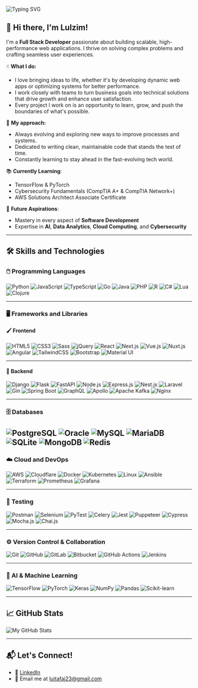 ![Typing SVG](https://readme-typing-svg.herokuapp.com?font=Fira+Code&size=30&pause=800&color=800080&center=true&vCenter=true&width=500&lines=Welcome+to+my+world!🗺️)
## 👋 Hi there, I'm Lulzim!

I'm a **Full Stack Developer** passionate about building scalable, high-performance web applications. I thrive on solving complex problems and crafting seamless user experiences.

🀄 **What I do:**
- I love bringing ideas to life, whether it's by developing dynamic web apps or optimizing systems for better performance.
- I work closely with teams to turn business goals into technical solutions that drive growth and enhance user satisfaction.
- Every project I work on is an opportunity to learn, grow, and push the boundaries of what's possible.

🎱 **My approach:**
- Always evolving and exploring new ways to improve processes and systems.
- Dedicated to writing clean, maintainable code that stands the test of time.
- Constantly learning to stay ahead in the fast-evolving tech world.

📚 **Currently Learning**:  
- TensorFlow & PyTorch  
- Cybersecurity Fundamentals (CompTIA A+ & CompTIA Network+)  
- AWS Solutions Architect Associate Certificate  

💾 **Future Aspirations**:  
- Mastery in every aspect of **Software Development**  
- Expertise in **AI**, **Data Analytics**, **Cloud Computing**, and **Cybersecurity**  

---

## 🛠️ Skills and Technologies

### 🖱️ Programming Languages
![Python](https://img.shields.io/badge/Python-3776AB?style=for-the-badge&logo=python&logoColor=white) ![JavaScript](https://img.shields.io/badge/JavaScript-F7DF1E?style=for-the-badge&logo=javascript&logoColor=black) ![TypeScript](https://img.shields.io/badge/TypeScript-3178C6?style=for-the-badge&logo=typescript&logoColor=white) ![Go](https://img.shields.io/badge/Go-00ADD8?style=for-the-badge&logo=go&logoColor=white) ![Java](https://img.shields.io/badge/Java-007396?style=for-the-badge&logo=java&logoColor=white) ![PHP](https://img.shields.io/badge/PHP-777BB4?style=for-the-badge&logo=php&logoColor=white) ![R](https://img.shields.io/badge/R-276DC3?style=for-the-badge&logo=r&logoColor=white) ![C#](https://img.shields.io/badge/C%23-239120?style=for-the-badge&logo=c-sharp&logoColor=white) ![Lua](https://img.shields.io/badge/Lua-2C2D72?style=for-the-badge&logo=lua&logoColor=white) ![Clojure](https://img.shields.io/badge/Clojure-4E1B31?style=for-the-badge&logo=clojure&logoColor=white)

---

### 🖥️ Frameworks and Libraries

#### 🖌️ Frontend
![HTML5](https://img.shields.io/badge/HTML5-E34F26?style=for-the-badge&logo=html5&logoColor=white) ![CSS3](https://img.shields.io/badge/CSS3-1572B6?style=for-the-badge&logo=css3&logoColor=white) ![Sass](https://img.shields.io/badge/Sass-CC6699?style=for-the-badge&logo=sass&logoColor=white) ![jQuery](https://img.shields.io/badge/jQuery-0769AD?style=for-the-badge&logo=jquery&logoColor=white) ![React](https://img.shields.io/badge/React-61DAFB?style=for-the-badge&logo=react&logoColor=black) ![Next.js](https://img.shields.io/badge/Next.js-000000?style=for-the-badge&logo=nextdotjs&logoColor=white) ![Vue.js](https://img.shields.io/badge/Vue.js-4FC08D?style=for-the-badge&logo=vue.js&logoColor=white) ![Nuxt.js](https://img.shields.io/badge/Nuxt.js-00C58E?style=for-the-badge&logo=nuxtdotjs&logoColor=white) ![Angular](https://img.shields.io/badge/Angular-DD0031?style=for-the-badge&logo=angular&logoColor=white) ![TailwindCSS](https://img.shields.io/badge/TailwindCSS-06B6D4?style=for-the-badge&logo=tailwindcss&logoColor=white) ![Bootstrap](https://img.shields.io/badge/Bootstrap-06B6D4?style=for-the-badge&logo=bootstrap&logoColor=white) ![Material UI](https://img.shields.io/badge/Material%20UI-0081CB?style=for-the-badge&logo=mui&logoColor=white) 

---

#### 🔧 Backend
![Django](https://img.shields.io/badge/Django-092E20?style=for-the-badge&logo=django&logoColor=white) ![Flask](https://img.shields.io/badge/Flask-000000?style=for-the-badge&logo=flask&logoColor=white) ![FastAPI](https://img.shields.io/badge/FastAPI-009688?style=for-the-badge&logo=fastapi&logoColor=white) ![Node.js](https://img.shields.io/badge/Node.js-339933?style=for-the-badge&logo=nodedotjs&logoColor=white) ![Express.js](https://img.shields.io/badge/Express.js-404D59?style=for-the-badge&logo=express&logoColor=white) ![Nest.js](https://img.shields.io/badge/Nest.js-E0234E?style=for-the-badge&logo=nestjs&logoColor=white) ![Laravel](https://img.shields.io/badge/Laravel-FF2D20?style=for-the-badge&logo=laravel&logoColor=white) ![Gin](https://img.shields.io/badge/Gin-00ADD8?style=for-the-badge&logo=go&logoColor=white) ![Spring Boot](https://img.shields.io/badge/Spring%20Boot-6DB33F?style=for-the-badge&logo=springboot&logoColor=white) ![GraphQL](https://img.shields.io/badge/GraphQL-E10098?style=for-the-badge&logo=graphql&logoColor=white) ![Apollo](https://img.shields.io/badge/Apollo-311C87?style=for-the-badge&logo=apollo-graphql&logoColor=white) ![Apache Kafka](https://img.shields.io/badge/Apache%20Kafka-231F20?style=for-the-badge&logo=apache-kafka&logoColor=white) ![Nginx](https://img.shields.io/badge/Nginx-009639?style=for-the-badge&logo=nginx&logoColor=white)

---

### 🗄️ Databases
![PostgreSQL](https://img.shields.io/badge/PostgreSQL-336791?style=for-the-badge&logo=postgresql&logoColor=white) ![Oracle](https://img.shields.io/badge/Oracle-F80000?style=for-the-badge&logo=oracle&logoColor=white) ![MySQL](https://img.shields.io/badge/MySQL-4479A1?style=for-the-badge&logo=mysql&logoColor=white) ![MariaDB](https://img.shields.io/badge/MariaDB-003545?style=for-the-badge&logo=mariadb&logoColor=white) ![SQLite](https://img.shields.io/badge/SQLite-003B57?style=for-the-badge&logo=sqlite&logoColor=white) ![MongoDB](https://img.shields.io/badge/MongoDB-4EA94B?style=for-the-badge&logo=mongodb&logoColor=white) ![Redis](https://img.shields.io/badge/Redis-DC382D?style=for-the-badge&logo=redis&logoColor=white)
---

### ☁️ Cloud and DevOps
![AWS](https://img.shields.io/badge/AWS-232F3E?style=for-the-badge&logo=amazon-aws&logoColor=white) ![Cloudflare](https://img.shields.io/badge/Cloudflare-F38020?style=for-the-badge&logo=cloudflare&logoColor=white) ![Docker](https://img.shields.io/badge/Docker-2496ED?style=for-the-badge&logo=docker&logoColor=white) ![Kubernetes](https://img.shields.io/badge/Kubernetes-326CE5?style=for-the-badge&logo=kubernetes&logoColor=white) ![Linux](https://img.shields.io/badge/Linux-FCC624?style=for-the-badge&logo=linux&logoColor=black) ![Ansible](https://img.shields.io/badge/Ansible-EE0000?style=for-the-badge&logo=ansible&logoColor=white) ![Terraform](https://img.shields.io/badge/Terraform-623CE4?style=for-the-badge&logo=terraform&logoColor=white) ![Prometheus](https://img.shields.io/badge/Prometheus-E6522C?style=for-the-badge&logo=prometheus&logoColor=white) ![Grafana](https://img.shields.io/badge/Grafana-F46800?style=for-the-badge&logo=grafana&logoColor=white)

---

### 🧪 Testing
![Postman](https://img.shields.io/badge/Postman-FF6C37?style=for-the-badge&logo=postman&logoColor=white) ![Selenium](https://img.shields.io/badge/Selenium-43B02A?style=for-the-badge&logo=selenium&logoColor=white) ![PyTest](https://img.shields.io/badge/PyTest-0A9EDC?style=for-the-badge&logo=python&logoColor=white) ![Celery](https://img.shields.io/badge/Celery-37814A?style=for-the-badge&logo=celery&logoColor=black) ![Jest](https://img.shields.io/badge/Jest-C21325?style=for-the-badge&logo=jest&logoColor=white) ![Puppeteer](https://img.shields.io/badge/Puppeteer-40B5A4?style=for-the-badge&logo=puppeteer&logoColor=white) ![Cypress](https://img.shields.io/badge/Cypress-17202C?style=for-the-badge&logo=cypress&logoColor=white) ![Mocha.js](https://img.shields.io/badge/Mocha.js-8D6748?style=for-the-badge&logo=mocha&logoColor=white) ![Chai.js](https://img.shields.io/badge/Chai.js-A30701?style=for-the-badge&logo=chai&logoColor=white)  


---

### ⚙️ Version Control & Collaboration
![Git](https://img.shields.io/badge/Git-F05032?style=for-the-badge&logo=git&logoColor=white) ![GitHub](https://img.shields.io/badge/GitHub-181717?style=for-the-badge&logo=github&logoColor=white) ![GitLab](https://img.shields.io/badge/GitLab-FCA121?style=for-the-badge&logo=gitlab&logoColor=white) ![Bitbucket](https://img.shields.io/badge/Bitbucket-0052CC?style=for-the-badge&logo=bitbucket&logoColor=white) ![GitHub Actions](https://img.shields.io/badge/GitHub%20Actions-2088FF?style=for-the-badge&logo=github-actions&logoColor=white) ![Jenkins](https://img.shields.io/badge/Jenkins-D24939?style=for-the-badge&logo=jenkins&logoColor=white)  

---

### 🧠 AI & Machine Learning
![TensorFlow](https://img.shields.io/badge/TensorFlow-FF6F00?style=for-the-badge&logo=tensorflow&logoColor=white) ![PyTorch](https://img.shields.io/badge/PyTorch-EE4C2C?style=for-the-badge&logo=pytorch&logoColor=white) ![Keras](https://img.shields.io/badge/Keras-D00000?style=for-the-badge&logo=keras&logoColor=white) ![NumPy](https://img.shields.io/badge/NumPy-013243?style=for-the-badge&logo=numpy&logoColor=white) ![Pandas](https://img.shields.io/badge/Pandas-150458?style=for-the-badge&logo=pandas&logoColor=white) ![Scikit-learn](https://img.shields.io/badge/Scikit--learn-F7931E?style=for-the-badge&logo=scikit-learn&logoColor=white) 

---

## 📈 GitHub Stats

![My GitHub Stats](https://github-readme-stats.vercel.app/api?username=LulzimTafaj&show_icons=true&hide_title=true&hide=prs&theme=radical)

---

## 📬 Let's Connect!

- 💼 [LinkedIn](https://www.linkedin.com/in/lulzim-tafaj/)
- 📧 Email me at [luitafaj23@gmail.com](mailto:luitafaj23@gmail.com)
